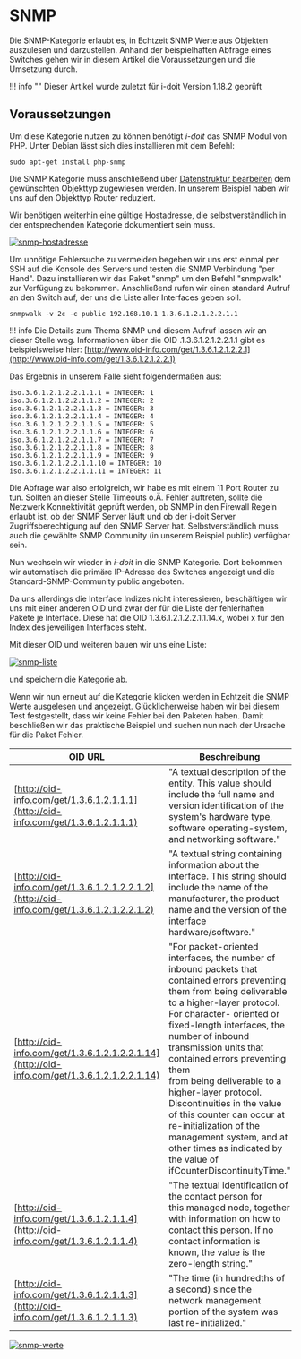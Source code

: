 # SNMP

Die SNMP-Kategorie erlaubt es, in Echtzeit SNMP Werte aus Objekten auszulesen und darzustellen. Anhand der beispielhaften Abfrage eines Switches gehen wir in diesem Artikel die Voraussetzungen und die Umsetzung durch.

!!! info ""
    Dieser Artikel wurde zuletzt für i-doit Version 1.18.2 geprüft

## Voraussetzungen

Um diese Kategorie nutzen zu können benötigt _i-doit_ das SNMP Modul von PHP. Unter Debian lässt sich dies installieren mit dem Befehl:

    sudo apt-get install php-snmp

Die SNMP Kategorie muss anschließend über [Datenstruktur bearbeiten](../administration/verwaltung/datenstruktur/datenstruktur-bearbeiten.md) dem gewünschten Objekttyp zugewiesen werden. In unserem Beispiel haben wir uns auf den Objekttyp Router reduziert.

Wir benötigen weiterhin eine gültige Hostadresse, die selbstverständlich in der entsprechenden Kategorie dokumentiert sein muss.

[![snmp-hostadresse](../assets/images/de/automatisierung-und-integration/service-desk/snmp/1-snmp.png)](../assets/images/de/automatisierung-und-integration/service-desk/snmp/1-snmp.png)

Um unnötige Fehlersuche zu vermeiden begeben wir uns erst einmal per SSH auf die Konsole des Servers und testen die SNMP Verbindung "per Hand". Dazu installieren wir das Paket "snmp" um den Befehl "snmpwalk" zur Verfügung zu bekommen. Anschließend rufen wir einen standard Aufruf an den Switch auf, der uns die Liste aller Interfaces geben soll.

```shell
snmpwalk -v 2c -c public 192.168.10.1 1.3.6.1.2.1.2.2.1.1
```

!!! info
    Die Details zum Thema SNMP und diesem Aufruf lassen wir an dieser Stelle weg. Informationen über die OID .1.3.6.1.2.1.2.2.1.1 gibt es beispielsweise hier: [http://www.oid-info.com/get/1.3.6.1.2.1.2.2.1](http://www.oid-info.com/get/1.3.6.1.2.1.2.2.1)

Das Ergebnis in unserem Falle sieht folgendermaßen aus:

    iso.3.6.1.2.1.2.2.1.1.1 = INTEGER: 1
    iso.3.6.1.2.1.2.2.1.1.2 = INTEGER: 2
    iso.3.6.1.2.1.2.2.1.1.3 = INTEGER: 3
    iso.3.6.1.2.1.2.2.1.1.4 = INTEGER: 4
    iso.3.6.1.2.1.2.2.1.1.5 = INTEGER: 5
    iso.3.6.1.2.1.2.2.1.1.6 = INTEGER: 6
    iso.3.6.1.2.1.2.2.1.1.7 = INTEGER: 7
    iso.3.6.1.2.1.2.2.1.1.8 = INTEGER: 8
    iso.3.6.1.2.1.2.2.1.1.9 = INTEGER: 9
    iso.3.6.1.2.1.2.2.1.1.10 = INTEGER: 10
    iso.3.6.1.2.1.2.2.1.1.11 = INTEGER: 11

Die Abfrage war also erfolgreich, wir habe es mit einem 11 Port Router zu tun. Sollten an dieser Stelle Timeouts o.Ä. Fehler auftreten, sollte die Netzwerk Konnektivität geprüft werden, ob SNMP in den Firewall Regeln erlaubt ist, ob der SNMP Server läuft und ob der i-doit Server Zugriffsberechtigung auf den SNMP Server hat. Selbstverständlich muss auch die gewählte SNMP Community (in unserem Beispiel public) verfügbar sein.

Nun wechseln wir wieder in _i-doit_ in die SNMP Kategorie. Dort bekommen wir automatisch die primäre IP-Adresse des Switches angezeigt und die Standard-SNMP-Community public angeboten.

Da uns allerdings die Interface Indizes nicht interessieren, beschäftigen wir uns mit einer anderen OID und zwar der für die Liste der fehlerhaften Pakete je Interface. Diese hat die OID 1.3.6.1.2.1.2.2.1.1.14.x, wobei x für den Index des jeweiligen Interfaces steht.

Mit dieser OID und weiteren bauen wir uns eine Liste:

[![snmp-liste](../assets/images/de/automatisierung-und-integration/service-desk/snmp/2-snmp.png)](../assets/images/de/automatisierung-und-integration/service-desk/snmp/2-snmp.png)

und speichern die Kategorie ab.

Wenn wir nun erneut auf die Kategorie klicken werden in Echtzeit die SNMP Werte ausgelesen und angezeigt. Glücklicherweise haben wir bei diesem Test festgestellt, dass wir keine Fehler bei den Paketen haben.
Damit beschließen wir das praktische Beispiel und suchen nun nach der Ursache für die Paket Fehler.

| OID URL                                                                                      | Beschreibung                                                                                                                                                                                                                                                                                                                                                                                                                                                                                                                               |
| -------------------------------------------------------------------------------------------- | ------------------------------------------------------------------------------------------------------------------------------------------------------------------------------------------------------------------------------------------------------------------------------------------------------------------------------------------------------------------------------------------------------------------------------------------------------------------------------------------------------------------------------------------ |
| [http://oid-info.com/get/1.3.6.1.2.1.1.1](http://oid-info.com/get/1.3.6.1.2.1.1.1)           | "A textual description of the entity. This value should include the full name and version identification of the system's hardware type, software operating-system, and networking software."                                                                                                                                                                                                                                                                                                                                               |
| [http://oid-info.com/get/1.3.6.1.2.1.2.2.1.2](http://oid-info.com/get/1.3.6.1.2.1.2.2.1.2)   | "A textual string containing information about the interface. This string should include the name of the manufacturer, the product name and the version of the interface hardware/software."                                                                                                                                                                                                                                                                                                                                               |
| [http://oid-info.com/get/1.3.6.1.2.1.2.2.1.14](http://oid-info.com/get/1.3.6.1.2.1.2.2.1.14) | "For packet-oriented interfaces, the number of inbound packets that contained errors preventing them from being deliverable to a higher-layer protocol. For character- oriented or fixed-length interfaces, the number of inbound transmission units that contained errors preventing them  <br>from being deliverable to a higher-layer protocol.  <br>Discontinuities in the value of this counter can occur at re-initialization of the management system, and at other times as indicated by the value of ifCounterDiscontinuityTime." |
| [http://oid-info.com/get/1.3.6.1.2.1.1.4](http://oid-info.com/get/1.3.6.1.2.1.1.4)           | "The textual identification of the contact person for  <br>this managed node, together with information on how to contact this person. If no contact information is known, the value is the zero-length string."                                                                                                                                                                                                                                                                                                                           |
| [http://oid-info.com/get/1.3.6.1.2.1.1.3](http://oid-info.com/get/1.3.6.1.2.1.1.3)           | "The time (in hundredths of a second) since the  <br>network management portion of the system was last re-initialized."                                                                                                                                                                                                                                                                                                                                                                                                                    |

[![snmp-werte](../assets/images/de/automatisierung-und-integration/service-desk/snmp/3-snmp.png)](../assets/images/de/automatisierung-und-integration/service-desk/snmp/3-snmp.png)
